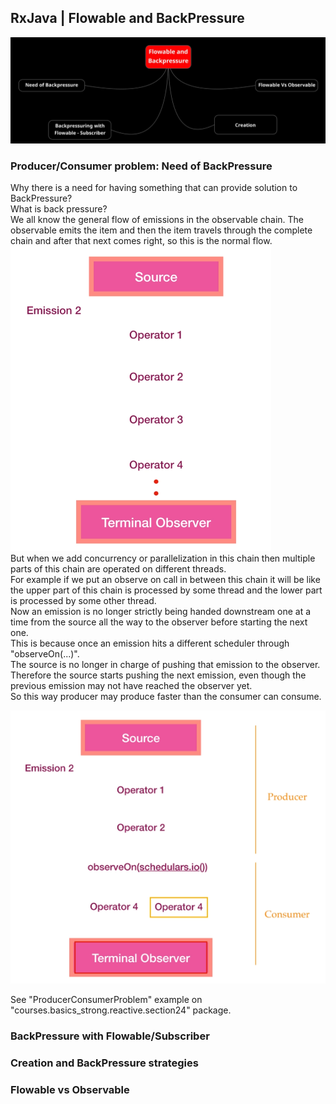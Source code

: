 ## RxJava | Flowable and BackPressure
![image info](./imgs/Schermata_20240918_144948.png "Mind Map")

### Producer/Consumer problem: Need of BackPressure
Why there is a need for having something that can provide solution to BackPressure?  
What is back pressure?  
We all know the general flow of emissions in the observable chain. The observable emits the item and then the item travels through the complete chain and after that next comes right, so this is the normal flow.  
![image info](./imgs/Schermata_20240918_145517.png "Normal chain flow")  
But when we add concurrency or parallelization in this chain then  multiple parts of this chain are operated on different threads.  
For example if we put an observe on call in between this chain it will be like the upper part of this chain is processed by some thread and the lower part is processed by some other thread.  
Now an emission is no longer strictly being handed downstream one at a time from the source all the way to the observer before starting the next one.  
This is because once an emission hits a different scheduler through "observeOn(...)".  
The source is no longer in charge of pushing that emission to the observer.  
Therefore the source starts pushing the next emission, even though the previous emission may not have reached the observer yet.  
So this way producer may produce faster than the consumer can consume.  

![image info](./imgs/Schermata_20240918_150201.png "Multi Thread chain flow")  

See "ProducerConsumerProblem" example on "courses.basics_strong.reactive.section24" package.

### BackPressure with Flowable/Subscriber

### Creation and BackPressure strategies

### Flowable vs Observable
